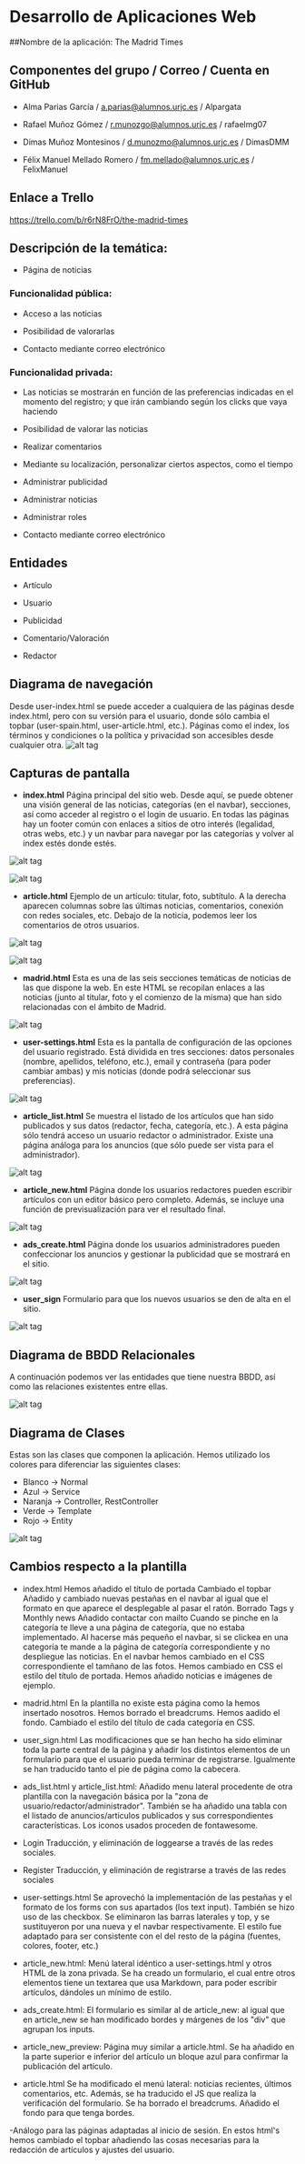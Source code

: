 # Desarrollo de Aplicaciones Web


##Nombre de la aplicación: The Madrid Times



## Componentes del grupo / Correo / Cuenta en GitHub
 
 - Alma Parias García / a.parias@alumnos.urjc.es / Alpargata

 - Rafael Muñoz Gómez / r.munozgo@alumnos.urjc.es / rafaelmg07

 - Dimas Muñoz Montesinos / d.munozmo@alumnos.urjc.es / DimasDMM

 - Félix Manuel Mellado Romero / fm.mellado@alumnos.urjc.es / FelixManuel



## Enlace a Trello

https://trello.com/b/r6rN8FrO/the-madrid-times



## Descripción de la temática:
 - Página de noticias

### Funcionalidad pública:
 
- Acceso a las noticias

 - Posibilidad de valorarlas

 - Contacto mediante correo electrónico

### Funcionalidad privada:
 - Las noticias se mostrarán en función de las preferencias indicadas en el momento del registro; y que irán cambiando según los clicks que vaya haciendo
 - Posibilidad de valorar las noticias
 - Realizar comentarios
 
- Mediante su localización, personalizar ciertos aspectos, como el tiempo

 - Administrar publicidad

 - Administrar noticias

 - Administrar roles

 - Contacto mediante correo electrónico



## Entidades

 - Artículo

 - Usuario
 
 - Publicidad

 - Comentario/Valoración

 - Redactor

## Diagrama de navegación
Desde user-index.html se puede acceder a cualquiera de las páginas desde index.html, pero con su versión para el usuario, donde sólo cambia el topbar (user-spain.html, user-article.html, etc.).
Páginas como el index, los términos y condiciones o la política y privacidad son accesibles desde cualquier otra.
![alt tag](https://github.com/DimasDMM/daw/blob/master/screenshots/Navigation_diagram.png)

## Capturas de pantalla

- **index.html**
Página principal del sitio web. Desde aquí, se puede obtener una visión general de las noticias, categorías (en el navbar), secciones, así como acceder al registro o el login de usuario. En todas las páginas hay un footer común con enlaces a sitios de otro interés (legalidad, otras webs, etc.) y un navbar para navegar por las categorías y volver al index estés donde estés.

![alt tag](https://github.com/DimasDMM/daw/blob/master/screenshots/index.jpg)

![alt tag](https://github.com/DimasDMM/daw/blob/master/screenshots/footer.jpg)

- **article.html**
Ejemplo de un artículo: titular, foto, subtítulo. A la derecha aparecen columnas sobre las últimas noticias, comentarios, conexión con redes sociales, etc. Debajo de la noticia, podemos leer los comentarios de otros usuarios.

![alt tag](https://github.com/DimasDMM/daw/blob/master/screenshots/articulo.jpg)

![alt tag](https://github.com/DimasDMM/daw/blob/master/screenshots/comentarios.jpg)

- **madrid.html**
Esta es una de las seis secciones temáticas de noticias de las que dispone la web. En este HTML se recopilan enlaces a las noticias (junto al titular, foto y el comienzo de la misma) que han sido relacionadas con el ámbito de Madrid.

![alt tag](https://github.com/DimasDMM/daw/blob/master/screenshots/madrid.jpg)

- **user-settings.html**
Esta es la pantalla de configuración de las opciones del usuario registrado. Está dividida en tres secciones: datos personales (nombre, apellidos, teléfono, etc.), email y contraseña (para poder cambiar ambas) y mis noticias (donde podrá seleccionar sus preferencias).

![alt tag](https://github.com/DimasDMM/daw/blob/master/screenshots/ajustes.jpg)

- **article_list.html**
Se muestra el listado de los artículos que han sido publicados y sus datos (redactor, fecha, categoría, etc.). A esta página sólo tendrá acceso un usuario redactor o administrador. Existe una página análoga para los anuncios (que sólo puede ser vista para el administrador).

![alt tag](https://github.com/DimasDMM/daw/blob/master/screenshots/lista_articulos.jpg)

- **article_new.html**
Página donde los usuarios redactores pueden escribir artículos con un editor básico pero completo. Además, se incluye una función de previsualización para ver el resultado final.

![alt tag](https://github.com/DimasDMM/daw/blob/master/screenshots/redactar_articulo.jpg)

- **ads_create.html**
Página donde los usuarios administradores pueden confeccionar los anuncios y gestionar la publicidad que se mostrará en el sitio.

![alt tag](https://github.com/DimasDMM/daw/blob/master/screenshots/redactar_anuncio.jpg)

- **user_sign**
Formulario para que los nuevos usuarios se den de alta en el sitio.

![alt tag](https://github.com/DimasDMM/daw/blob/master/screenshots/registro.jpg)

## Diagrama de BBDD Relacionales
A continuación podemos ver las entidades que tiene nuestra BBDD, así como las relaciones existentes entre ellas.

![alt tag](https://github.com/DimasDMM/daw/blob/master/screenshots/BBDDRelacional.jpg)

## Diagrama de Clases

Estas son las clases que componen la aplicación. Hemos utilizado los colores para diferenciar las siguientes clases:
 - Blanco  -> Normal
 - Azul    -> Service
 - Naranja -> Controller, RestController
 - Verde   -> Template
 - Rojo    -> Entity
 
![alt tag](https://github.com/DimasDMM/daw/blob/master/screenshots/Classes.png)

## Cambios respecto a la plantilla

 - index.html
 Hemos añadido el título de portada
 Cambiado el topbar
 Añadido y cambiado nuevas pestañas en el navbar al igual que el formato en que aparece el desplegable al pasar el ratón.
 Borrado Tags y Monthly news
 Añadido contactar con mailto
 Cuando se pinche en la categoría te lleve a una página de categoría, que no estaba implementado.
 Al hacerse más pequeño el navbar, si se clickea en una categoría te mande a la página de categoría correspondiente y no despliegue las noticias.
 En el navbar hemos cambiado en el CSS correspondiente el tamñano de las fotos.
 Hemos cambiado en CSS el estilo del título de portada.
 Hemos añadido noticias e imágenes de ejemplo.
 
 - madrid.html
 En la plantilla no existe esta página como la hemos insertado nosotros.
 Hemos borrado el breadcrums.
 Hemos aadido el fondo.
 Cambiado el estilo del título de cada categoría en CSS.
  
 - user_sign.html
 Las modificaciones que se han hecho ha sido eliminar toda la parte central de la página y añadir los distintos elementos de un formulario para que el usuario pueda terminar de registrarse. 
 Igualmente se han traducido tanto el pie de página como la cabecera.
  
 - ads_list.html y article_list.html:
 Añadido menu lateral procedente de otra plantilla con la navegación básica por la "zona de usuario/redactor/administrador". 
 También se ha añadido una tabla con el listado de anuncios/articulos publicados y sus correspondientes características. 
 Los iconos usados proceden de fontawesome.
  
 - Login
 Traducción, y eliminación de loggearse a través de las redes sociales.
 
 - Register 
 Traducción, y eliminación de registrarse a través de las redes sociales

 - user-settings.html 
 Se aprovechó la implementación de las pestañas y el formato de los forms con sus apartados (los text input). 
 También se hizo uso de las checkbox. Se eliminaron las barras laterales y top, y se sustituyeron por una nueva y el navbar respectivamente. 
 El estilo fue adaptado para ser consistente con el del resto de la página (fuentes, colores, footer, etc.)
 
 - article_new.html:
 Menú lateral idéntico a user-settings.html y otros HTML de la zona privada. 
 Se ha creado un formulario, el cual entre otros elementos tiene un textarea que usa Markdown, para poder escribir artículos, dándoles un mínimo de estilo.
 
 - ads_create.html:
 El formulario es similar al de article_new: al igual que en article_new se han modificado bordes y márgenes de los "div" que agrupan los inputs.
 
 - article_new_preview:
 Página muy similar a article.html. 
 Se ha añadido en la parte superior e inferior del artículo un bloque azul para confirmar la publicación del artículo.
 
 - article.html
 Se ha modificado el menú lateral: noticias recientes, últimos comentarios, etc. 
 Además, se ha traducido el JS que realiza la verificación del formulario.
 Se ha borrado el breadcrums.
 Añadido el fondo para que tenga bordes.
 
 -Análogo para las páginas adaptadas al inicio de sesión.
 En estos html's hemos cambiado el topbar añadiendo las cosas necesarias para la redacción de artículos y ajustes del usuario.